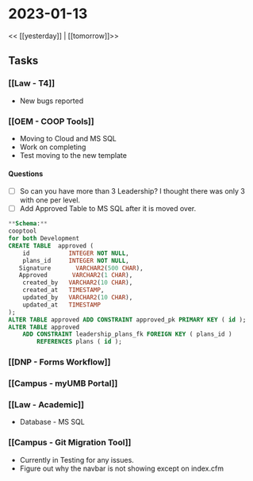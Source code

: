 # 2023-01-13
<< [[yesterday]] | [[tomorrow]]>>
## Tasks

### [[Law - T4]] 
- New bugs reported

### [[OEM - COOP Tools]]
- Moving to Cloud and MS SQL
- Work on completing 
- Test moving to the new template
#### Questions
- [ ] So can you have more than 3 Leadership?  I thought there was only 3 with one per level.
- [ ] Add Approved Table to MS SQL after it is moved over.

```sql
**Schema:**
cooptool
for both Development
CREATE TABLE  approved (
    id           INTEGER NOT NULL,
    plans_id     INTEGER NOT NULL,
   Signature       VARCHAR2(500 CHAR),
   Approved       VARCHAR2(1 CHAR),
    created_by   VARCHAR2(10 CHAR),
    created_at   TIMESTAMP,
    updated_by   VARCHAR2(10 CHAR),
    updated_at   TIMESTAMP
);
ALTER TABLE approved ADD CONSTRAINT approved_pk PRIMARY KEY ( id );
ALTER TABLE approved
    ADD CONSTRAINT leadership_plans_fk FOREIGN KEY ( plans_id )
        REFERENCES plans ( id );
```

### [[DNP - Forms Workflow]]


### [[Campus - myUMB Portal]]


### [[Law - Academic]]  
- Database - MS SQL

### [[Campus - Git Migration Tool]]

- Currently in Testing for any issues.
- Figure out why the navbar is not showing except on index.cfm 






